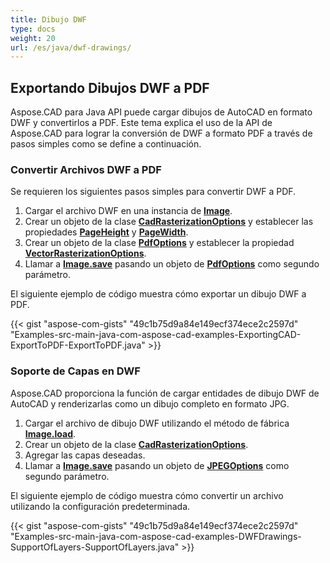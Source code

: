 ```yaml
---
title: Dibujo DWF
type: docs
weight: 20
url: /es/java/dwf-drawings/
---
```


## **Exportando Dibujos DWF a PDF**

Aspose.CAD para Java API puede cargar dibujos de AutoCAD en formato DWF y convertirlos a PDF. Este tema explica el uso de la API de Aspose.CAD para lograr la conversión de DWF a formato PDF a través de pasos simples como se define a continuación.

### **Convertir Archivos DWF a PDF**

Se requieren los siguientes pasos simples para convertir DWF a PDF.

1. Cargar el archivo DWF en una instancia de [**Image**](https://reference.aspose.com/cad/java/com.aspose.cad/Image).
1. Crear un objeto de la clase [**CadRasterizationOptions**](https://reference.aspose.com/cad/java/com.aspose.cad.imageoptions/CadRasterizationOptions) y establecer las propiedades [**PageHeight**](https://reference.aspose.com/cad/java/com.aspose.cad.imageoptions/VectorRasterizationOptions#setPageHeight-float-) y [**PageWidth**](https://reference.aspose.com/cad/java/com.aspose.cad.imageoptions/VectorRasterizationOptions#setPageWidth-float-).
1. Crear un objeto de la clase [**PdfOptions**](https://reference.aspose.com/cad/java/com.aspose.cad.imageoptions/PdfOptions) y establecer la propiedad [**VectorRasterizationOptions**](https://reference.aspose.com/cad/java/com.aspose.cad.imageoptions/VectorRasterizationOptions).
1. Llamar a [**Image.save**](https://reference.aspose.com/cad/java/com.aspose.cad/Image#save--) pasando un objeto de [**PdfOptions**](https://reference.aspose.com/cad/java/com.aspose.cad.imageoptions/PdfOptions) como segundo parámetro.

El siguiente ejemplo de código muestra cómo exportar un dibujo DWF a PDF.

{{< gist "aspose-com-gists" "49c1b75d9a84e149ecf374ece2c2597d" "Examples-src-main-java-com-aspose-cad-examples-ExportingCAD-ExportToPDF-ExportToPDF.java" >}}

### **Soporte de Capas en DWF**

Aspose.CAD proporciona la función de cargar entidades de dibujo DWF de AutoCAD y renderizarlas como un dibujo completo en formato JPG.

1. Cargar el archivo de dibujo DWF utilizando el método de fábrica [**Image.load**](https://reference.aspose.com/cad/java/com.aspose.cad/Image#load-java.io.InputStream-).
1. Crear un objeto de la clase [**CadRasterizationOptions**](https://reference.aspose.com/cad/java/com.aspose.cad.imageoptions/CadRasterizationOptions).
1. Agregar las capas deseadas.
1. Llamar a [**Image.save**](https://reference.aspose.com/cad/java/com.aspose.cad/Image#save--) pasando un objeto de [**JPEGOptions**](https://reference.aspose.com/cad/java/com.aspose.cad.imageoptions/JpegOptions) como segundo parámetro.

El siguiente ejemplo de código muestra cómo convertir un archivo utilizando la configuración predeterminada.

{{< gist "aspose-com-gists" "49c1b75d9a84e149ecf374ece2c2597d" "Examples-src-main-java-com-aspose-cad-examples-DWFDrawings-SupportOfLayers-SupportOfLayers.java" >}}
